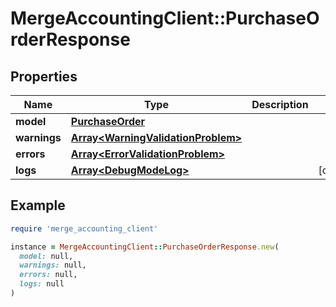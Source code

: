 # MergeAccountingClient::PurchaseOrderResponse

## Properties

| Name | Type | Description | Notes |
| ---- | ---- | ----------- | ----- |
| **model** | [**PurchaseOrder**](PurchaseOrder.md) |  |  |
| **warnings** | [**Array&lt;WarningValidationProblem&gt;**](WarningValidationProblem.md) |  |  |
| **errors** | [**Array&lt;ErrorValidationProblem&gt;**](ErrorValidationProblem.md) |  |  |
| **logs** | [**Array&lt;DebugModeLog&gt;**](DebugModeLog.md) |  | [optional] |

## Example

```ruby
require 'merge_accounting_client'

instance = MergeAccountingClient::PurchaseOrderResponse.new(
  model: null,
  warnings: null,
  errors: null,
  logs: null
)
```

